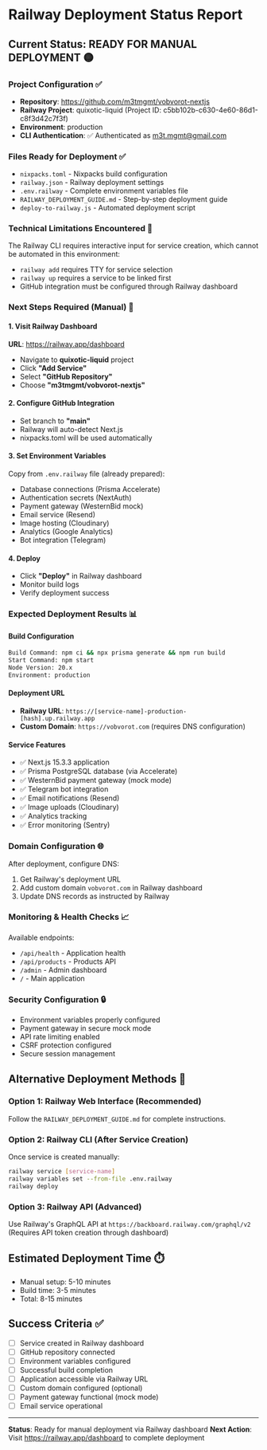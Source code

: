 # Railway Deployment Status Report

## Current Status: READY FOR MANUAL DEPLOYMENT 🟡

### Project Configuration ✅
- **Repository**: https://github.com/m3tmgmt/vobvorot-nextjs
- **Railway Project**: quixotic-liquid (Project ID: c5bb102b-c630-4e60-86d1-c8f3d42c7f3f)
- **Environment**: production
- **CLI Authentication**: ✅ Authenticated as m3t.mgmt@gmail.com

### Files Ready for Deployment ✅
- `nixpacks.toml` - Nixpacks build configuration
- `railway.json` - Railway deployment settings
- `.env.railway` - Complete environment variables file
- `RAILWAY_DEPLOYMENT_GUIDE.md` - Step-by-step deployment guide
- `deploy-to-railway.js` - Automated deployment script

### Technical Limitations Encountered 🚫
The Railway CLI requires interactive input for service creation, which cannot be automated in this environment:
- `railway add` requires TTY for service selection
- `railway up` requires a service to be linked first
- GitHub integration must be configured through Railway dashboard

### Next Steps Required (Manual) 🔧

#### 1. Visit Railway Dashboard
**URL**: https://railway.app/dashboard
- Navigate to **quixotic-liquid** project
- Click **"Add Service"**
- Select **"GitHub Repository"**
- Choose **"m3tmgmt/vobvorot-nextjs"**

#### 2. Configure GitHub Integration
- Set branch to **"main"**
- Railway will auto-detect Next.js
- nixpacks.toml will be used automatically

#### 3. Set Environment Variables
Copy from `.env.railway` file (already prepared):
- Database connections (Prisma Accelerate)
- Authentication secrets (NextAuth)
- Payment gateway (WesternBid mock)
- Email service (Resend)
- Image hosting (Cloudinary)
- Analytics (Google Analytics)
- Bot integration (Telegram)

#### 4. Deploy
- Click **"Deploy"** in Railway dashboard
- Monitor build logs
- Verify deployment success

### Expected Deployment Results 📊

#### Build Configuration
```bash
Build Command: npm ci && npx prisma generate && npm run build
Start Command: npm start
Node Version: 20.x
Environment: production
```

#### Deployment URL
- **Railway URL**: `https://[service-name]-production-[hash].up.railway.app`
- **Custom Domain**: `https://vobvorot.com` (requires DNS configuration)

#### Service Features
- ✅ Next.js 15.3.3 application
- ✅ Prisma PostgreSQL database (via Accelerate)
- ✅ WesternBid payment gateway (mock mode)
- ✅ Telegram bot integration
- ✅ Email notifications (Resend)
- ✅ Image uploads (Cloudinary)
- ✅ Analytics tracking
- ✅ Error monitoring (Sentry)

### Domain Configuration 🌐
After deployment, configure DNS:
1. Get Railway's deployment URL
2. Add custom domain `vobvorot.com` in Railway dashboard
3. Update DNS records as instructed by Railway

### Monitoring & Health Checks 📈
Available endpoints:
- `/api/health` - Application health
- `/api/products` - Products API
- `/admin` - Admin dashboard
- `/` - Main application

### Security Configuration 🔒
- Environment variables properly configured
- Payment gateway in secure mock mode
- API rate limiting enabled
- CSRF protection configured
- Secure session management

## Alternative Deployment Methods 🔄

### Option 1: Railway Web Interface (Recommended)
Follow the `RAILWAY_DEPLOYMENT_GUIDE.md` for complete instructions.

### Option 2: Railway CLI (After Service Creation)
Once service is created manually:
```bash
railway service [service-name]
railway variables set --from-file .env.railway
railway deploy
```

### Option 3: Railway API (Advanced)
Use Railway's GraphQL API at `https://backboard.railway.com/graphql/v2`
(Requires API token creation through dashboard)

## Estimated Deployment Time ⏱️
- Manual setup: 5-10 minutes
- Build time: 3-5 minutes
- Total: 8-15 minutes

## Success Criteria ✅
- [ ] Service created in Railway dashboard
- [ ] GitHub repository connected
- [ ] Environment variables configured
- [ ] Successful build completion
- [ ] Application accessible via Railway URL
- [ ] Custom domain configured (optional)
- [ ] Payment gateway functional (mock mode)
- [ ] Email service operational

---

**Status**: Ready for manual deployment via Railway dashboard
**Next Action**: Visit https://railway.app/dashboard to complete deployment